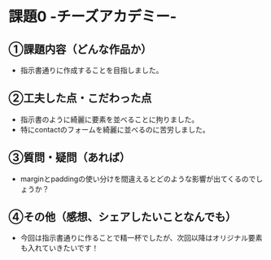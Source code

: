 # 課題0 -チーズアカデミー-

## ①課題内容（どんな作品か）
- 指示書通りに作成することを目指しました。

## ②工夫した点・こだわった点
- 指示書のように綺麗に要素を並べることに拘りました。
- 特にcontactのフォームを綺麗に並べるのに苦労しました。

## ③質問・疑問（あれば）
- marginとpaddingの使い分けを間違えるとどのような影響が出てくるのでしょうか？

## ④その他（感想、シェアしたいことなんでも）
- 今回は指示書通りに作ることで精一杯でしたが、次回以降はオリジナル要素も入れていきたいです！

